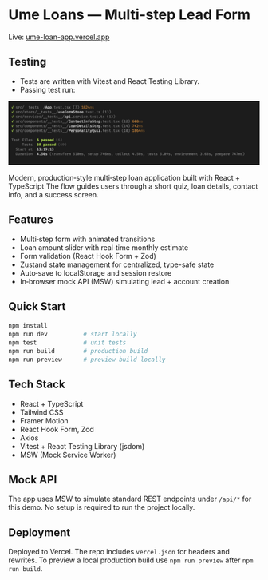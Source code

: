 # Ume Loans — Multi‑step Lead Form

Live: <a href="https://ume-loan-app.vercel.app/" target="_blank" rel="noopener noreferrer">ume-loan-app.vercel.app</a>

## Testing
- Tests are written with Vitest and React Testing Library.
- Passing test run:

![Vitest test run (all green)](./screenshot.png)

Modern, production‑style multi‑step loan application built with React + TypeScript The flow guides users through a short quiz, loan details, contact info, and a success screen.

## Features
- Multi‑step form with animated transitions
- Loan amount slider with real‑time monthly estimate
- Form validation (React Hook Form + Zod)
- Zustand state management for centralized, type-safe state
- Auto‑save to localStorage and session restore
- In‑browser mock API (MSW) simulating lead + account creation

## Quick Start
```bash
npm install
npm run dev          # start locally
npm test             # unit tests
npm run build        # production build
npm run preview      # preview build locally
```

## Tech Stack
- React + TypeScript
- Tailwind CSS
- Framer Motion
- React Hook Form, Zod
- Axios
- Vitest + React Testing Library (jsdom)
- MSW (Mock Service Worker)


## Mock API
The app uses MSW to simulate standard REST endpoints under `/api/*` for this demo. No setup is required to run the project locally.

## Deployment
Deployed to Vercel. The repo includes `vercel.json` for headers and rewrites. To preview a local production build use `npm run preview` after `npm run build`.